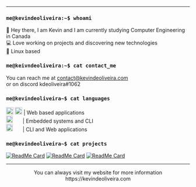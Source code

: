 ___
### ``me@kevindeoliveira:~$ whoami``</code></pre><br/>

:wave: Hey there, I am Kevin and I am currently studying Computer Engineering in Canada<br/>
:computer: Love working on projects and discovering new technologies<br/>
:panda_face: Linux based<br/>
 
### `me@keivndeoliveira:~$ cat contact_me`
  
You can reach me at contact@kevindeoliveira.com<br/>
or on discord kdeoliveira#1062<br/>
### `me@kevindeoliveira~$ cat languages`
 
<img src="https://user-images.githubusercontent.com/30329807/160302322-7d299b8b-42e6-4299-89e9-9dbd9ca93fc7.png" alt="ts" style="width:20px;height:20px"/> <img src="https://upload.wikimedia.org/wikipedia/commons/thumb/9/99/Unofficial_JavaScript_logo_2.svg/480px-Unofficial_JavaScript_logo_2.svg.png" alt="js" style="width:20px;height:20px"/> | Web based applications <br/>
<img src="https://user-images.githubusercontent.com/30329807/160302543-47107481-3023-471b-8eab-1f9373db8e2b.png" alt="c" style="width:18px;height:20px"/> &nbsp;&nbsp;&nbsp;&nbsp;&nbsp;&nbsp;| Embedded systems and CLI <br/>
<img src="https://user-images.githubusercontent.com/30329807/160302595-f277a7be-9b81-4e61-adb5-7bbed6b964bc.png" alt="python" style="width:18px;height:20px"/>&nbsp;&nbsp;&nbsp;&nbsp;&nbsp;&nbsp;&nbsp;| CLI and Web applications <br/>
### `me@kevindeoliveira~$ cat projects`

[![ReadMe Card](https://github-readme-stats.vercel.app/api/pin/?username=kdeoliveira&repo=rtos_vehicule_monitoring&theme=dark)](https://github.com/kdeoliveira/rtos_vehicule_monitoring) 
[![ReadMe Card](https://github-readme-stats.vercel.app/api/pin/?username=kdeoliveira&repo=ftp_server&theme=dark)](https://github.com/kdeoliveira/ftp_server) 
[![ReadMe Card](https://github-readme-stats.vercel.app/api/pin/?username=kdeoliveira&repo=http.site&theme=dark)](https://github.com/kdeoliveira/http.site)<br/>

___
<p align="center">You can always visit my website for more information https://kevindeoliveira.com</p>
